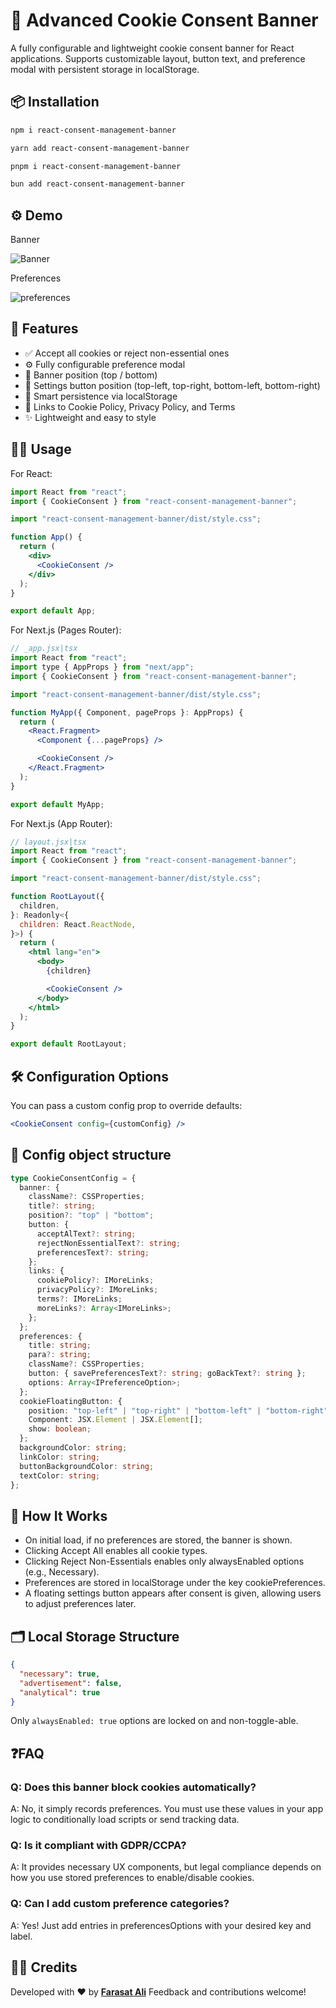 # 🍪 Advanced Cookie Consent Banner

A fully configurable and lightweight cookie consent banner for React applications. Supports customizable layout, button text, and preference modal with persistent storage in localStorage.

## 📦 Installation

```bash
npm i react-consent-management-banner

yarn add react-consent-management-banner

pnpm i react-consent-management-banner

bun add react-consent-management-banner
```

## ⚙️ Demo

Banner

![Banner](https://github.com/faraasat/react-consent-management-banner/blob/main/github-imgs/banner.png)

Preferences

![preferences](https://github.com/faraasat/react-consent-management-banner/blob/main/github-imgs/preferences.png)

## 🚀 Features

- ✅ Accept all cookies or reject non-essential ones
- ⚙️ Fully configurable preference modal
- 📍 Banner position (top / bottom)
- 📌 Settings button position (top-left, top-right, bottom-left, bottom-right)
- 🧠 Smart persistence via localStorage
- 📜 Links to Cookie Policy, Privacy Policy, and Terms
- ✨ Lightweight and easy to style

## 🧑‍💻 Usage

For React:

```jsx
import React from "react";
import { CookieConsent } from "react-consent-management-banner";

import "react-consent-management-banner/dist/style.css";

function App() {
  return (
    <div>
      <CookieConsent />
    </div>
  );
}

export default App;
```

For Next.js (Pages Router):

```jsx
// _app.jsx|tsx
import React from "react";
import type { AppProps } from "next/app";
import { CookieConsent } from "react-consent-management-banner";

import "react-consent-management-banner/dist/style.css";

function MyApp({ Component, pageProps }: AppProps) {
  return (
    <React.Fragment>
      <Component {...pageProps} />

      <CookieConsent />
    </React.Fragment>
  );
}

export default MyApp;
```

For Next.js (App Router):

```jsx
// layout.jsx|tsx
import React from "react";
import { CookieConsent } from "react-consent-management-banner";

import "react-consent-management-banner/dist/style.css";

function RootLayout({
  children,
}: Readonly<{
  children: React.ReactNode,
}>) {
  return (
    <html lang="en">
      <body>
        {children}

        <CookieConsent />
      </body>
    </html>
  );
}

export default RootLayout;
```

## 🛠 Configuration Options

You can pass a custom config prop to override defaults:

```jsx
<CookieConsent config={customConfig} />
```

## 🔧 Config object structure

```ts
type CookieConsentConfig = {
  banner: {
    className?: CSSProperties;
    title?: string;
    position?: "top" | "bottom";
    button: {
      acceptAlText?: string;
      rejectNonEssentialText?: string;
      preferencesText?: string;
    };
    links: {
      cookiePolicy?: IMoreLinks;
      privacyPolicy?: IMoreLinks;
      terms?: IMoreLinks;
      moreLinks?: Array<IMoreLinks>;
    };
  };
  preferences: {
    title: string;
    para?: string;
    className?: CSSProperties;
    button: { savePreferencesText?: string; goBackText?: string };
    options: Array<IPreferenceOption>;
  };
  cookieFloatingButton: {
    position: "top-left" | "top-right" | "bottom-left" | "bottom-right";
    Component: JSX.Element | JSX.Element[];
    show: boolean;
  };
  backgroundColor: string;
  linkColor: string;
  buttonBackgroundColor: string;
  textColor: string;
};
```

## 🧠 How It Works

- On initial load, if no preferences are stored, the banner is shown.
- Clicking Accept All enables all cookie types.
- Clicking Reject Non-Essentials enables only alwaysEnabled options (e.g., Necessary).
- Preferences are stored in localStorage under the key cookiePreferences.
- A floating settings button appears after consent is given, allowing users to adjust preferences later.

## 🗂 Local Storage Structure

```json
{
  "necessary": true,
  "advertisement": false,
  "analytical": true
}
```

Only `alwaysEnabled: true` options are locked on and non-toggle-able.

## ❓FAQ

### Q: Does this banner block cookies automatically?

A: No, it simply records preferences. You must use these values in your app logic to conditionally load scripts or send tracking data.

### Q: Is it compliant with GDPR/CCPA?

A: It provides necessary UX components, but legal compliance depends on how you use stored preferences to enable/disable cookies.

### Q: Can I add custom preference categories?

A: Yes! Just add entries in preferencesOptions with your desired key and label.

## 🧑‍🎓 Credits

Developed with ❤️ by **[Farasat Ali](https://github.com/faraasat)**
Feedback and contributions welcome!

